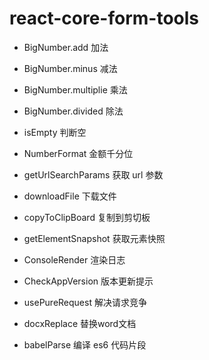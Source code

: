 # react-core-form-tools

- BigNumber.add 加法

- BigNumber.minus 减法

- BigNumber.multiplie 乘法

- BigNumber.divided 除法

- isEmpty 判断空

- NumberFormat 金额千分位

- getUrlSearchParams 获取 url 参数

- downloadFile 下载文件

- copyToClipBoard 复制到剪切板

- getElementSnapshot 获取元素快照

- ConsoleRender 渲染日志

- CheckAppVersion 版本更新提示

- usePureRequest  解决请求竞争

- docxReplace 替换word文档

- babelParse 编译 es6 代码片段